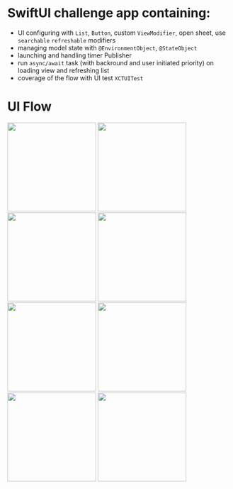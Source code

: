 # SwiftUI challenge app containing:

- UI configuring with `List`, `Button`, custom `ViewModifier`, open sheet, use `searchable` `refreshable` modifiers
- managing model state with `@EnvironmentObject`, `@StateObject`
- launching and handling timer Publisher
- run `async/await` task (with backround and user initiated priority) on loading view and refreshing list
- coverage of the flow with UI test `XCTUITest`

# UI Flow
<img src="https://github.com/biskulova/SwiftUIChallenge/assets/10049054/99402e59-98fa-4633-8b9e-041e95939819" width="200">
<img src="https://github.com/biskulova/SwiftUIChallenge/assets/10049054/1e4242ba-96ef-40fb-91a7-73c8c3af8094" width="200">
<img src="https://github.com/biskulova/SwiftUIChallenge/assets/10049054/59862c51-20b5-4d94-95bd-33f05ed1ae11" width="200">
<img src="https://github.com/biskulova/SwiftUIChallenge/assets/10049054/dbfb456f-5cc2-4b6f-b5bd-93d25f484c34" width="200">
<img src="https://github.com/biskulova/SwiftUIChallenge/assets/10049054/13aaba8d-8860-4bed-b3e1-66eea55239af" width="200">
<img src="https://github.com/biskulova/SwiftUIChallenge/assets/10049054/debc75a8-9394-483f-b275-6977f6143482" width="200">
<img src="https://github.com/biskulova/SwiftUIChallenge/assets/10049054/1ebc1d5b-e048-4952-8473-e28d7b7f9336" width="200">
<img src="https://github.com/biskulova/SwiftUIChallenge/assets/10049054/6016b796-8410-4b64-85a5-2788081f0f74" width="200">
